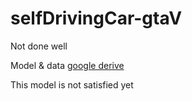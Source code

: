 # selfDrivingCar-gtaV
Not done well


Model & data [google derive](https://drive.google.com/open?id=1L_LGW97vNdpVWHdZ75iALgewNwRbN5Qf)

This model is not satisfied yet
